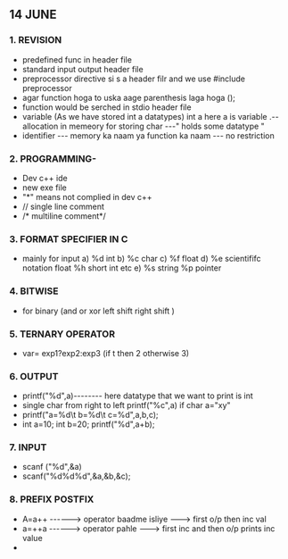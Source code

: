 ## 14 JUNE 
### 1. REVISION
- predefined func in header file 
- standard input output header file
- preprocessor directive si s a header filr and we use #include preprocessor 
- agar function hoga to uska aage parenthesis laga hoga ();
- function would be serched in stdio header file 
- variable (As we have stored int a datatypes) int a here a is variable .--allocation in memeory for storing char ---" holds some datatype "
- identifier --- memory ka naam ya function ka naam --- no restriction 
<!-- </br> -->

### 2. PROGRAMMING-
- Dev c++ ide 
- new exe file 
- "*" means not complied in dev c++
- // single line comment
- /* multiline comment*/

### 3. FORMAT SPECIFIER IN C 
- mainly for input a) %d int b) %c char c) %f float d) %e scientififc notation float %h short int etc e) %s string %p pointer 

### 4. BITWISE 
- for binary (and or xor left shift right shift )

### 5. TERNARY OPERATOR
- var= exp1?exp2:exp3 (if t then 2 otherwise 3)

### 6. OUTPUT 
- printf("%d",a)-------- here datatype that we want to print is int 
- single char from right to left printf("%c",a) if char a="xy"
- printf("a=%d\t b=%d\t c=%d",a,b,c);
- int a=10; int b=20; printf("%d",a+b);

### 7. INPUT 
- scanf ("%d",&a)
- scanf("%d%d%d",&a,&b,&c);

### 8. PREFIX POSTFIX
- A=a++ ------> operator baadme isliye ---> first o/p then inc val
- a=++a ------> operator pahle ---> first inc and then o/p prints inc value
- 
